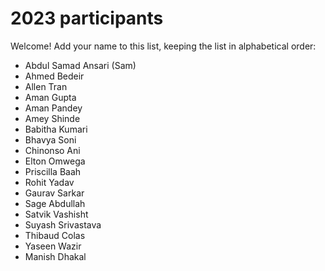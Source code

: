 # 2023 participants

Welcome! Add your name to this list, keeping the list in alphabetical order:

- Abdul Samad Ansari (Sam)
- Ahmed Bedeir
- Allen Tran
- Aman Gupta
- Aman Pandey
- Amey Shinde
- Babitha Kumari
- Bhavya Soni
- Chinonso Ani
- Elton Omwega
- Priscilla Baah
- Rohit Yadav
- Gaurav Sarkar
- Sage Abdullah
- Satvik Vashisht
- Suyash Srivastava
- Thibaud Colas
- Yaseen Wazir
- Manish Dhakal
